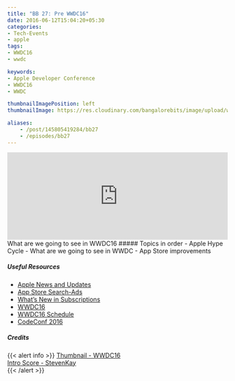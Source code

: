 ```yaml
---
title: "BB 27: Pre WWDC16"
date: 2016-06-12T15:04:20+05:30
categories:
- Tech-Events
- apple
tags:
- WWDC16
- wwdc

keywords:
- Apple Developer Conference
- WWDC16
- WWDC

thumbnailImagePosition: left
thumbnailImage: https://res.cloudinary.com/bangalorebits/image/upload/w_400,h_400,c_fill,r_max/v1517410307/bb-episode-assets/bb27-thumbnail.png

aliases:
    - /post/145805419284/bb27
    - /episodes/bb27
---
```

<iframe frameborder='0' height='200px' scrolling='no' seamless src='https://embed.simplecast.com/9e55d48f?color=f5f5f5' width='100%'></iframe>
<BR>
What are we going to see in WWDC16
<!--more-->
##### Topics in order
- Apple Hype Cycle
- What are we going to see in WWDC
- App Store improvements

##### Useful Resources
*   [Apple News and Updates](https://developer.apple.com/news/)
*   [App Store Search-Ads](https://developer.apple.com/app-store/search-ads/)
*   [What’s New in Subscriptions](https://developer.apple.com/app-store/subscriptions/whats-new/)
*   [WWDC16](https://developer.apple.com/wwdc/events/)
*   [WWDC16 Schedule](https://developer.apple.com/wwdc/schedule/)
*   [CodeConf 2016](http://www.recode.net)

##### Credits

{{< alert info  >}}
  [Thumbnail - WWDC16](https://www.developer.apple.com/) <BR>
  [Intro Score - StevenKay](https://plus.google.com/+StevenKay_Detachment)<BR>
{{< /alert >}}
